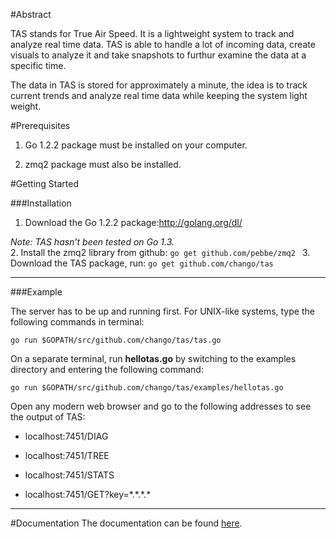 
#Abstract

TAS stands for True Air Speed. It is a lightweight system to track and analyze real time data. 
TAS is able to handle a lot of incoming data, create visuals to analyze it and take snapshots to furthur examine the data at a specific time. 

The data in TAS is stored for approximately a minute, the idea is to track current trends and analyze real time data while keeping the system light weight. 


#Prerequisites

1. Go 1.2.2 package must be installed on your computer.

2. zmq2 package must also be installed.


#Getting Started


###Installation

1. Download the Go 1.2.2 package:http://golang.org/dl/ 
  
  *Note: TAS hasn’t been tested on Go 1.3.*  
2. 
Install the zmq2 library from github:
```go get github.com/pebbe/zmq2 ```
3. Download the TAS package, run:
```go get github.com/chango/tas```

----
###Example


The server has to be up and running first. For UNIX-like systems, type the following commands in terminal:
```
go run $GOPATH/src/github.com/chango/tas/tas.go
```
On a separate terminal, run **hellotas.go** by switching to the examples directory and entering the following command:
```
go run $GOPATH/src/github.com/chango/tas/examples/hellotas.go
```
Open any modern web browser and go to the following addresses to see the output of TAS:

- localhost:7451/DIAG            

- localhost:7451/TREE             

- localhost:7451/STATS          

- localhost:7451/GET?key=\*.\*.\*.\*

----
#Documentation
The documentation can be found [here](./doc/documentation.md).


